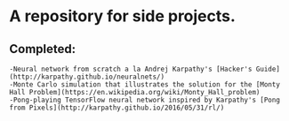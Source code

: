 # A repository for side projects.

## Completed:

	-Neural network from scratch a la Andrej Karpathy's [Hacker's Guide](http://karpathy.github.io/neuralnets/)
	-Monte Carlo simulation that illustrates the solution for the [Monty Hall Problem](https://en.wikipedia.org/wiki/Monty_Hall_problem)
	-Pong-playing TensorFlow neural network inspired by Karpathy's [Pong from Pixels](http://karpathy.github.io/2016/05/31/rl/)
